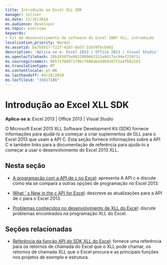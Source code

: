 ```yaml
---
title: Introdução ao Excel XLL SDK
manager: soliver
ms.date: 11/16/2014
ms.audience: Developer
ms.topic: overview
keywords:
- Kit de desenvolvimento de software do Excel 2007 XLL, introdução
localization_priority: Normal
ms.assetid: ba7b5817-f22f-4187-8a5f-316f0fbcb9d2
description: 'Aplica-se a: Excel 2013 | Office 2013 | Visual Studio'
ms.openlocfilehash: 20b103075e8633080663311e8d17ac94ef23971c
ms.sourcegitcommit: 8657170d071f9bcf680aba50b9c07f2a4fb82283
ms.translationtype: MT
ms.contentlocale: pt-BR
ms.lasthandoff: 04/28/2019
ms.locfileid: "33417186"
---
```

# <a name="getting-started-with-the-excel-xll-sdk"></a>Introdução ao Excel XLL SDK

**Aplica-se a**: Excel 2013 | Office 2013 | Visual Studio 
  
O Microsoft Excel 2013 XLL Software Development Kit (SDK) fornece informações para ajudá-lo a começar a criar suplementos de DLL para o Excel 2013 que usam a API C. Esta seção fornece informações sobre a API C e também links para a documentação de referência para ajudá-lo a começar a usar o desenvolvimento do Excel 2013 XLL.
  
## <a name="in-this-section"></a>Nesta seção

- [A programação com a API de c no Excel](programming-with-the-c-api-in-excel.md): apresenta A API c e discute como ela se compara a outras opções de programação no Excel 2013.
    
- [What ' s New in the c API for Excel](what-s-new-in-the-c-api-for-excel.md): descreve as atualizações para a API de c para o Excel 2013.
    
- [Problemas conhecidos no desenvolvimento de XLL do Excel](known-issues-in-excel-xll-development.md): discute problemas encontrados na programação XLL do Excel.
    
## <a name="related-sections"></a>Seções relacionadas

- [Referência da função API do SDK XLL do Excel](excel-xll-sdk-api-function-reference.md): fornece uma referência para os retornos de chamada do Excel que o XLL pode chamar, os retornos de chamada XLL que o Excel procura e as principais funções nos projetos de exemplo e estrutura.
    

